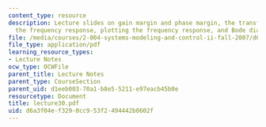 ```yaml
---
content_type: resource
description: Lecture slides on gain margin and phase margin, the transfer function,
  the frequency response, plotting the frequency response, and Bode diagrams.
file: /media/courses/2-004-systems-modeling-and-control-ii-fall-2007/d6a3f04ef3290cc953f2494442b0602f_lecture30.pdf
file_type: application/pdf
learning_resource_types:
- Lecture Notes
ocw_type: OCWFile
parent_title: Lecture Notes
parent_type: CourseSection
parent_uid: d1eeb003-70a1-b8e5-5211-e97eacb45b0e
resourcetype: Document
title: lecture30.pdf
uid: d6a3f04e-f329-0cc9-53f2-494442b0602f
---
```

